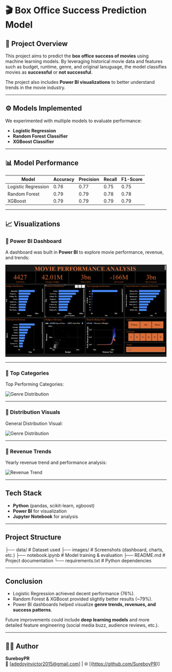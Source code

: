 # 🎬 Box Office Success Prediction Model  

## 📌 Project Overview  
This project aims to predict the **box office success of movies** using machine learning models. By leveraging historical movie data and features such as budget, runtime, genre, and original lanuguage, the model classifies movies as **successful** or **not successful**.  

The project also includes **Power BI visualizations** to better understand trends in the movie industry.  

---

## ⚙️ Models Implemented  
We experimented with multiple models to evaluate performance:  

- **Logistic Regression**  
- **Random Forest Classifier**  
- **XGBoost Classifier**  

---

## 📊 Model Performance  

| Model                | Accuracy | Precision | Recall | F1-Score |
|-----------------------|----------|-----------|--------|----------|
| Logistic Regression   | 0.76     | 0.77      | 0.75   | 0.75     |
| Random Forest         | 0.79     | 0.79      | 0.78   | 0.78     |
| XGBoost               | 0.79     | 0.79      | 0.79   | 0.79     |

---

## 📈 Visualizations  

### 🔹 Power BI Dashboard  
A dashboard was built in **Power BI** to explore movie performance, revenue, and trends:  

![Movie Performance Dashboard](Dashboard.png)  

---

### 🔹 Top Categories  
Top Performing Categories:  

![Genre Distribution](images/top_performing_cats.png) 

---

### 🔹 Distribution Visuals  
General Distribution Visual:  

![Genre Distribution](images/distribution_visuals.png) 

---

### 🔹 Revenue Trends  
Yearly revenue trend and performance analysis:  

![Revenue Trend](images/revenue_trend.png)  

---

##  Tech Stack  
- **Python** (pandas, scikit-learn, xgboost)  
- **Power BI** for visualization  
- **Jupyter Notebook** for analysis  

---

##  Project Structure  

├── data/ # Dataset used
├── images/ # Screenshots (dashboard, charts, etc.)
├── notebook.ipynb # Model training & evaluation
├── README.md # Project documentation
└── requirements.txt # Python dependencies


---

##  Conclusion  
- Logistic Regression achieved decent performance (76%).  
- Random Forest & XGBoost provided slightly better results (~79%).  
- Power BI dashboards helped visualize **genre trends, revenues, and success patterns**.  

Future improvements could include **deep learning models** and more detailed feature engineering (social media buzz, audience reviews, etc.).  

---

## 👨‍💻 Author  
**SureboyPR**  
📧 [adedoyinvictor2015@gmail.com] | 🌐 [(https://github.com/SureboyPR)]  

